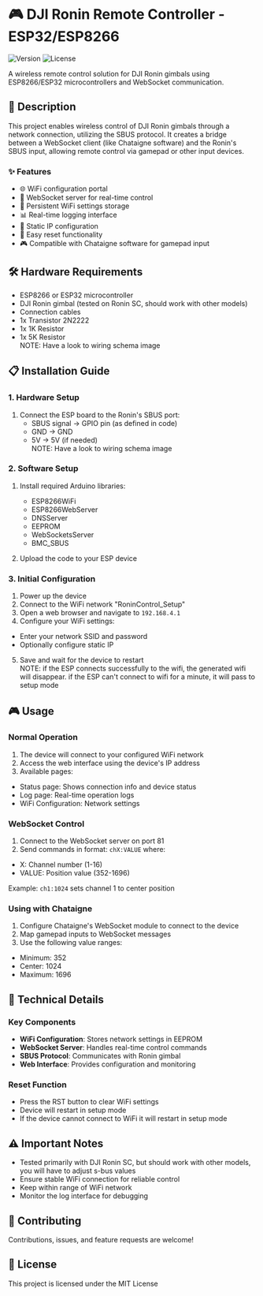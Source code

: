 # 🎮 DJI Ronin Remote Controller - ESP32/ESP8266

![Version](https://img.shields.io/badge/version-1.0.0-blue)
![License](https://img.shields.io/badge/license-MIT-green)

A wireless remote control solution for DJI Ronin gimbals using ESP8266/ESP32 microcontrollers and WebSocket communication.

## 📝 Description

This project enables wireless control of DJI Ronin gimbals through a network connection, utilizing the SBUS protocol. It creates a bridge between a WebSocket client (like Chataigne software) and the Ronin's SBUS input, allowing remote control via gamepad or other input devices.

### ✨ Features

- 🌐 WiFi configuration portal
- 📡 WebSocket server for real-time control
- 💾 Persistent WiFi settings storage
- 📊 Real-time logging interface
- 🔧 Static IP configuration
- 🔄 Easy reset functionality
- 🎮 Compatible with Chataigne software for gamepad input

## 🛠️ Hardware Requirements

- ESP8266 or ESP32 microcontroller
- DJI Ronin gimbal (tested on Ronin SC, should work with other models)
- Connection cables
- 1x Transistor 2N2222
- 1x 1K Resistor
- 1x 5K Resistor  
NOTE: Have a look to wiring schema image

## 📋 Installation Guide

### 1. Hardware Setup

1. Connect the ESP board to the Ronin's SBUS port:
   - SBUS signal → GPIO pin (as defined in code)
   - GND → GND
   - 5V → 5V (if needed)  
NOTE: Have a look to wiring schema image

### 2. Software Setup

1. Install required Arduino libraries:
   - ESP8266WiFi
   - ESP8266WebServer
   - DNSServer
   - EEPROM
   - WebSocketsServer
   - BMC_SBUS

2. Upload the code to your ESP device

### 3. Initial Configuration

1. Power up the device
2. Connect to the WiFi network "RoninControl_Setup"
3. Open a web browser and navigate to `192.168.4.1`
4. Configure your WiFi settings:
- Enter your network SSID and password
- Optionally configure static IP
5. Save and wait for the device to restart  
NOTE: if the ESP connects successfully to the wifi, the generated wifi will disappear.
        if the ESP can't connect to wifi for a minute, it will pass to setup mode

## 🎮 Usage

### Normal Operation

1. The device will connect to your configured WiFi network
2. Access the web interface using the device's IP address
3. Available pages:
- Status page: Shows connection info and device status
- Log page: Real-time operation logs
- WiFi Configuration: Network settings

### WebSocket Control

1. Connect to the WebSocket server on port 81
2. Send commands in format: `chX:VALUE` where:
- X: Channel number (1-16)
- VALUE: Position value (352-1696)

Example: `ch1:1024` sets channel 1 to center position

### Using with Chataigne

1. Configure Chataigne's WebSocket module to connect to the device
2. Map gamepad inputs to WebSocket messages
3. Use the following value ranges:
- Minimum: 352
- Center: 1024
- Maximum: 1696

## 🔧 Technical Details

### Key Components

- **WiFi Configuration**: Stores network settings in EEPROM
- **WebSocket Server**: Handles real-time control commands
- **SBUS Protocol**: Communicates with Ronin gimbal
- **Web Interface**: Provides configuration and monitoring

### Reset Function

- Press the RST button to clear WiFi settings
- Device will restart in setup mode
- If the device cannot connect to WiFi it will restart in setup mode

## ⚠️ Important Notes

- Tested primarily with DJI Ronin SC, but should work with other models, you will have to adjust s-bus values
- Ensure stable WiFi connection for reliable control
- Keep within range of WiFi network
- Monitor the log interface for debugging

## 🤝 Contributing

Contributions, issues, and feature requests are welcome!

## 📄 License

This project is licensed under the MIT License

